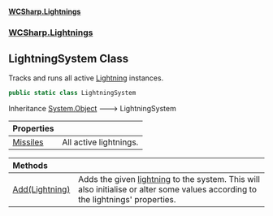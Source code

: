 #### [WCSharp\.Lightnings](README.md 'README')
### [WCSharp\.Lightnings](WCSharp.Lightnings.md 'WCSharp\.Lightnings')

## LightningSystem Class

Tracks and runs all active [Lightning](WCSharp.Lightnings.Lightning.md 'WCSharp\.Lightnings\.Lightning') instances\.

```csharp
public static class LightningSystem
```

Inheritance [System\.Object](https://learn.microsoft.com/en-us/dotnet/api/system.object 'System\.Object') &#129106; LightningSystem

| Properties | |
| :--- | :--- |
| [Missiles](WCSharp.Lightnings.LightningSystem.Missiles.md 'WCSharp\.Lightnings\.LightningSystem\.Missiles') | All active lightnings\. |

| Methods | |
| :--- | :--- |
| [Add\(Lightning\)](WCSharp.Lightnings.LightningSystem.Add(WCSharp.Lightnings.Lightning).md 'WCSharp\.Lightnings\.LightningSystem\.Add\(WCSharp\.Lightnings\.Lightning\)') | Adds the given [lightning](WCSharp.Lightnings.LightningSystem.Add(WCSharp.Lightnings.Lightning).md#WCSharp.Lightnings.LightningSystem.Add(WCSharp.Lightnings.Lightning).lightning 'WCSharp\.Lightnings\.LightningSystem\.Add\(WCSharp\.Lightnings\.Lightning\)\.lightning') to the system\. This will also initialise or alter some values according to the lightnings' properties\. |
